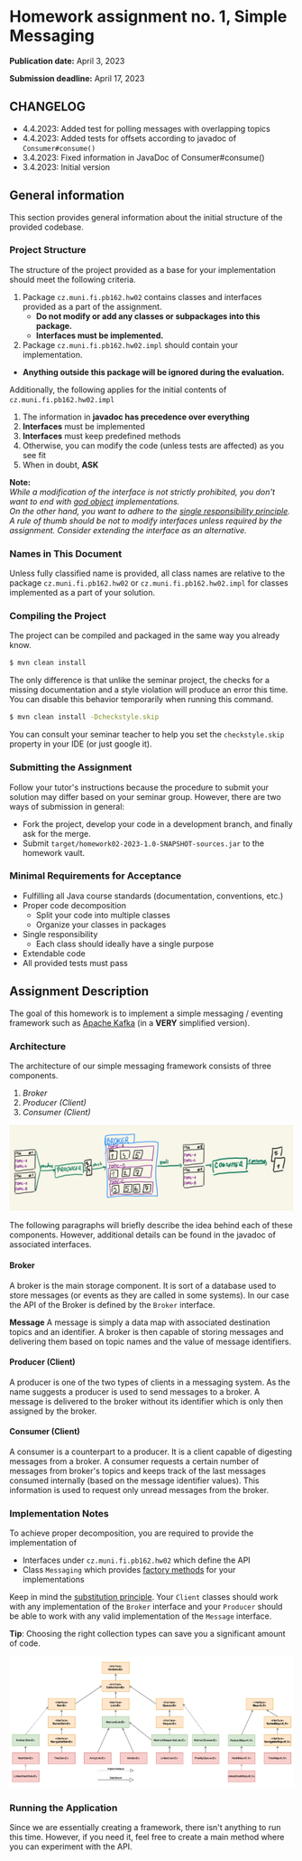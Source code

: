 Homework assignment no. 1, Simple Messaging
====================================

**Publication date:**  April 3, 2023

**Submission deadline:** April 17, 2023

## CHANGELOG

* 4.4.2023: Added test for polling messages with overlapping topics
* 4.4.2023: Added tests for offsets according to javadoc of `Consumer#consume()`
* 3.4.2023: Fixed information in JavaDoc of Consumer#consume()
* 3.4.2023: Initial version

General information
-------------------
This section provides general information about the initial structure of the provided codebase.  

### Project Structure
The structure of the project provided as a base for your implementation should meet the following criteria.

1. Package ```cz.muni.fi.pb162.hw02``` contains classes and interfaces provided as a part of the assignment.
   - **Do not modify or add any classes or subpackages into this package.**
   - **Interfaces must be implemented.**
2. Package  ```cz.muni.fi.pb162.hw02.impl``` should contain your implementation.
- **Anything outside this package will be ignored during the evaluation.**


Additionally, the following applies for the initial contents of ``cz.muni.fi.pb162.hw02.impl``

1) The information in **javadoc has precedence over everything**
2) **Interfaces** must be implemented
3) **Interfaces** must keep predefined methods
4) Otherwise, you can modify the code (unless tests are affected) as you see fit
5) When in doubt, **ASK**

**Note:**  
*While a modification of the interface is not strictly prohibited, you don't want to end with [god object](https://en.wikipedia.org/wiki/God_object) implementations.    
On the other hand, you want to adhere to the [single responsibility principle](https://en.wikipedia.org/wiki/Single-responsibility_principle).  
A rule of thumb should be not to modify interfaces unless required by the assignment. Consider extending the interface as an alternative.*

### Names in This Document
Unless fully classified name is provided, all class names are relative to the package ```cz.muni.fi.pb162.hw02``` or ```cz.muni.fi.pb162.hw02.impl``` for classes implemented as a part of your solution.

### Compiling the Project
The project can be compiled and packaged in the same way you already know.

```bash
$ mvn clean install
```

The only difference is that unlike the seminar project, the checks for a missing documentation and a style violation will produce an error this time.
You can disable this behavior temporarily when running this command.

```bash
$ mvn clean install -Dcheckstyle.skip
```

You can consult your seminar teacher to help you set the ```checkstyle.skip``` property in your IDE (or just google it).

### Submitting the Assignment
Follow your tutor's instructions because the procedure to submit your solution may differ based on your seminar group. However, there are two ways of submission in general:
* Fork the project, develop your code in a development branch, and finally ask for the merge.
* Submit ```target/homework02-2023-1.0-SNAPSHOT-sources.jar``` to the homework vault.

### Minimal Requirements for Acceptance
- Fulfilling all Java course standards (documentation, conventions, etc.)
- Proper code decomposition
  - Split your code into multiple classes
  - Organize your classes in packages
- Single responsibility
  - Each class should ideally have a single purpose
- Extendable code
- All provided tests must pass


Assignment Description
-------------
The goal of this homework is to implement a simple messaging / eventing framework such as
[Apache Kafka](https://en.wikipedia.org/wiki/Apache_Kafka) (in a **VERY** simplified version).

### Architecture
The architecture of our simple messaging framework consists of three components.

1) *Broker* 
2) *Producer (Client)*
3) *Consumer (Client)*

![System Architecture](img/architecture.jpeg)

The following paragraphs will briefly describe the idea behind each of these components. However, additional details can be found in the javadoc of associated interfaces.

#### Broker
A broker is the main storage component. It is sort of a database used to store messages (or events as they are called in some systems). In our case the API of the Broker is defined by the `Broker` interface.

**Message**
A message is simply a data map with associated destination topics and an identifier. A broker is then capable of storing messages and delivering them based on topic names and the value of message identifiers.

#### Producer (Client)
A producer is one of the two types of clients in a messaging system. As the name suggests a producer is used to send messages to a broker.
A message is delivered to the broker without its identifier which is only then assigned by the broker. 

#### Consumer (Client)
A consumer is a counterpart to a producer. It is a client capable of digesting messages from a broker. A consumer requests a certain number of messages from broker's topics and keeps track of the last messages consumed internally (based on the message identifier values). This information is used to request only unread messages from the broker.

### Implementation Notes
To achieve proper decomposition, you are required to provide the implementation of

- Interfaces under `cz.muni.fi.pb162.hw02` which define the API
- Class `Messaging` which provides [factory methods](https://en.wikipedia.org/wiki/Factory_method_pattern) for your implementations

 
Keep in mind the [substitution principle](https://en.wikipedia.org/wiki/Liskov_substitution_principle). Your `Client` classes should work with any implementation of the `Broker` interface and your `Producer` should be able to work with any valid implementation of the `Message` interface.

**Tip**: Choosing the right collection types can save you a significant amount of code.

![Collection Framework](img/collections.png)

### Running the Application
Since we are essentially creating a framework, there isn't anything to run this time. However, if you need it, feel free to create a main method where you can experiment with the API.
